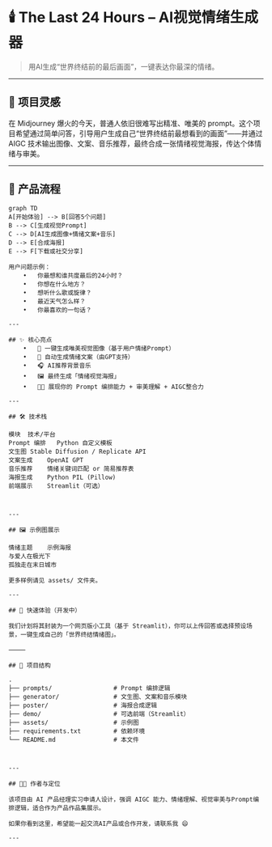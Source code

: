 # 🕯️ The Last 24 Hours – AI视觉情绪生成器

> 用AI生成“世界终结前的最后画面”，一键表达你最深的情绪。

---

## 🧠 项目灵感

在 Midjourney 爆火的今天，普通人依旧很难写出精准、唯美的 prompt。这个项目希望通过简单问答，引导用户生成自己“世界终结前最想看到的画面”——并通过 AIGC 技术输出图像、文案、音乐推荐，最终合成一张情绪视觉海报，传达个体情绪与审美。

---

## 🧩 产品流程

```mermaid
graph TD
A[开始体验] --> B[回答5个问题]
B --> C[生成视觉Prompt]
C --> D[AI生成图像+情绪文案+音乐]
D --> E[合成海报]
E --> F[下载或社交分享]

用户问题示例：
	•	你最想和谁共度最后的24小时？
	•	你想在什么地方？
	•	想听什么歌或旋律？
	•	最近天气怎么样？
	•	你最喜欢的一句话？

---

## ✨ 核心亮点
	•	🎨 一键生成唯美视觉图像（基于用户情绪Prompt）
	•	📝 自动生成情绪文案（由GPT支持）
	•	🎧 AI推荐背景音乐
	•	🖼️ 最终生成「情绪视觉海报」
	•	🧑‍🎨 展现你的 Prompt 编排能力 + 审美理解 + AIGC整合力

---

## 🛠️ 技术栈

模块	技术/平台
Prompt 编排	Python 自定义模板
文生图	Stable Diffusion / Replicate API
文案生成	OpenAI GPT
音乐推荐	情绪关键词匹配 or 简易推荐表
海报生成	Python PIL (Pillow)
前端展示	Streamlit（可选）



---

## 🖼️ 示例图展示

情绪主题	示例海报
与爱人在极光下	
孤独走在末日城市	

更多样例请见 assets/ 文件夹。

---

## 🧪 快速体验（开发中）

我们计划将其封装为一个网页版小工具（基于 Streamlit），你可以上传回答或选择预设场景，一键生成自己的「世界终结情绪图」。

⸻

## 📌 项目结构

.
├── prompts/                 # Prompt 编排逻辑
├── generator/               # 文生图、文案和音乐模块
├── poster/                  # 海报合成逻辑
├── demo/                    # 可选前端（Streamlit）
├── assets/                  # 示例图
├── requirements.txt         # 依赖环境
└── README.md                # 本文件



---

## 👨‍💻 作者与定位

该项目由 AI 产品经理实习申请人设计，强调 AIGC 能力、情绪理解、视觉审美与Prompt编排逻辑，适合作为产品作品集展示。

如果你看到这里，希望能一起交流AI产品或合作开发，请联系我 😄

---






